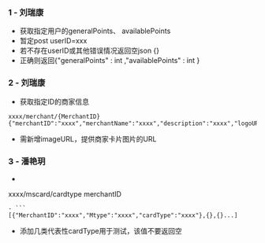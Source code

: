 ### 1 - 刘瑞康 ###
- 获取指定用户的generalPoints、 availablePoints
- 暂定post userID=xxx
- 若不存在userID或其他错误情况返回空json {}
- 正确则返回{"generalPoints" : int ,"availablePoints" : int }

### 2 - 刘瑞康 ###
- 获取指定ID的商家信息
```
xxxx/merchant/{MerchantID}
{"merchantID":"xxxx","merchantName":"xxxx","description":"xxxx","logoURL":"xxxx"}
```
- 需新增imageURL，提供商家卡片图片的URL

### 3 - 潘艳玥 ###
- ```
xxxx/mscard/cardtype
merchantID
```
- ```
[{"MerchantID":"xxxx","Mtype":"xxxx","cardType":"xxxx"},{},{}...]
```
- 添加几类代表性cardType用于测试，该值不要返回空